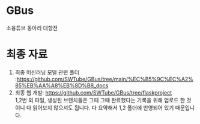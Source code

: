 # GBus
소융튜브 동아리 대항전

# 최종 자료
1) 최종 머신러닝 모델 관련 폴더 :https://github.com/SWTube/GBus/tree/main/%EC%B5%9C%EC%A2%85%EB%AA%A8%EB%8D%B8_docs
2) 최종 웹 개발: https://github.com/SWTube/GBus/tree/flaskproject
<br> 1,2번 외 파일, 생성된 브랜치들은 그때 그때 완료했다는 기록을 위해 업로드 한 것이니 다 읽어보지 않으셔도 됩니다. 다 요약해서 1,2 폴더에 반영되어 있기 때문입니다.

